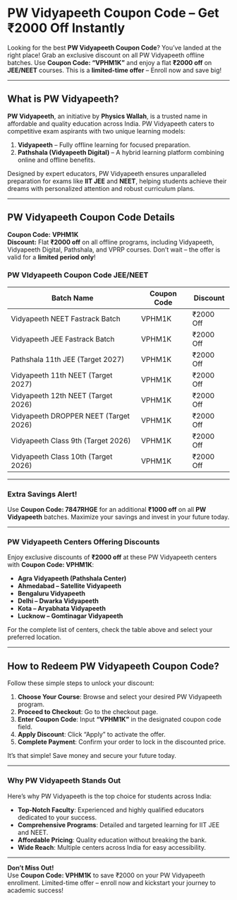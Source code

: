 # **PW Vidyapeeth Coupon Code – Get ₹2000 Off Instantly**  


Looking for the best **PW Vidyapeeth Coupon Code**? You’ve landed at the right place! Grab an exclusive discount on all PW Vidyapeeth offline batches. Use **Coupon Code: “VPHM1K”** and enjoy a flat **₹2000 off** on **JEE/NEET** courses. This is a **limited-time offer** – Enroll now and save big!

---

## **What is PW Vidyapeeth?**
**PW Vidyapeeth**, an initiative by **Physics Wallah**, is a trusted name in affordable and quality education across India. PW Vidyapeeth caters to competitive exam aspirants with two unique learning models:

1. **Vidyapeeth** – Fully offline learning for focused preparation.
2. **Pathshala (Vidyapeeth Digital)** – A hybrid learning platform combining online and offline benefits.

Designed by expert educators, PW Vidyapeeth ensures unparalleled preparation for exams like **IIT JEE** and **NEET**, helping students achieve their dreams with personalized attention and robust curriculum plans.

---

## **PW Vidyapeeth Coupon Code Details**
**Coupon Code:** **VPHM1K**  
**Discount:** Flat **₹2000 off** on all offline programs, including Vidyapeeth, Vidyapeeth Digital, Pathshala, and VPRP courses. Don’t wait – the offer is valid for a **limited period only**!

### **PW VIdyapeeth Coupon Code JEE/NEET**
| **Batch Name**                        | **Coupon Code** | **Discount** |
|---------------------------------------|-----------------|--------------|
| Vidyapeeth NEET Fastrack Batch        | VPHM1K          | ₹2000 Off  |
| Vidyapeeth JEE Fastrack Batch         | VPHM1K          | ₹2000 Off  |
| Pathshala 11th JEE (Target 2027)      | VPHM1K          | ₹2000 Off  |
| Vidyapeeth 11th NEET (Target 2027)    | VPHM1K          | ₹2000 Off  |
| Vidyapeeth 12th NEET (Target 2026)    | VPHM1K          | ₹2000 Off  |
| Vidyapeeth DROPPER NEET (Target 2026) | VPHM1K          | ₹2000 Off  |
| Vidyapeeth Class 9th (Target 2026)    | VPHM1K          | ₹2000 Off  |
| Vidyapeeth Class 10th (Target 2026)   | VPHM1K          | ₹2000 Off  |

---

### **Extra Savings Alert!**
Use **Coupon Code: 7847RHGE** for an additional **₹1000 off** on all **PW Vidyapeeth** batches. Maximize your savings and invest in your future today.

---

### **PW Vidyapeeth Centers Offering Discounts**
Enjoy exclusive discounts of **₹2000 off** at these PW Vidyapeeth centers with **Coupon Code: VPHM1K**:

- **Agra Vidyapeeth (Pathshala Center)**
- **Ahmedabad – Satellite Vidyapeeth**
- **Bengaluru Vidyapeeth**
- **Delhi – Dwarka Vidyapeeth**
- **Kota – Aryabhata Vidyapeeth**
- **Lucknow – Gomtinagar Vidyapeeth**

For the complete list of centers, check the table above and select your preferred location.

---

## **How to Redeem PW Vidyapeeth Coupon Code?**
Follow these simple steps to unlock your discount:

1. **Choose Your Course**: Browse and select your desired PW Vidyapeeth program.
2. **Proceed to Checkout**: Go to the checkout page.
3. **Enter Coupon Code**: Input **“VPHM1K”** in the designated coupon code field.
4. **Apply Discount**: Click “Apply” to activate the offer.
5. **Complete Payment**: Confirm your order to lock in the discounted price.

It’s that simple! Save money and secure your future today.

---

### **Why PW Vidyapeeth Stands Out**
Here’s why PW Vidyapeeth is the top choice for students across India:

- **Top-Notch Faculty**: Experienced and highly qualified educators dedicated to your success.
- **Comprehensive Programs**: Detailed and targeted learning for IIT JEE and NEET.
- **Affordable Pricing**: Quality education without breaking the bank.
- **Wide Reach**: Multiple centers across India for easy accessibility.

---

**Don’t Miss Out!**  
Use **Coupon Code: VPHM1K** to save ₹2000 on your PW Vidyapeeth enrollment. Limited-time offer – enroll now and kickstart your journey to academic success!

